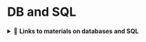 # DB and SQL


<details>
    <summary>🔗 <b>Links to materials on databases and SQL</b></summary>

📺 [**Миграции баз данных с Flyway и Liquibase | Spring Boot | Java** – YouTube](https://www.youtube.com/watch?v=6u93yNqUJ9o)

📄 [Example Changelogs: SQL Format](https://www.youtube.com/watch?v=6u93yNqUJ9o)

📄 [one to many/ many to many](https://habr.com/ru/articles/542328/)

📄 [one to many/ many to many](https://docs.spring.io/spring-data/relational/reference/jdbc/mapping.html)

📄 [one to many/ many to many](https://medium.com/@arijit83work/bidirectional-relationship-using-onetomany-manytoone-annotation-in-spring-boot-3b91980ca222)

📄 [Как устроен язык SQL и почему он так востребован](https://practicum.yandex.ru/blog/chto-takoe-sql/?)

📄[Как привести данные в форму: что такое нормализация и зачем она нужна](https://practicum.yandex.ru/blog/chto-takoe-normalizaciya-dannyh/)

📄 [Описание основных приемов нормализации базы данных](https://learn.microsoft.com/ru-ru/office/troubleshoot/access/database-normalization-description)

📄 [Cобеседование по Java. SQL](https://github.com/DEBAGanov/interview_questions/blob/main/C%D0%BE%D0%B1%D0%B5%D1%81%D0%B5%D0%B4%D0%BE%D0%B2%D0%B0%D0%BD%D0%B8%D0%B5%20%D0%BF%D0%BE%20Java.%20SQL.md#%D1%87%D1%82%D0%BE-%D1%82%D0%B0%D0%BA%D0%BE%D0%B5-sql)

📄 [Cобеседование по Java. Database](https://github.com/DEBAGanov/interview_questions/blob/main/C%D0%BE%D0%B1%D0%B5%D1%81%D0%B5%D0%B4%D0%BE%D0%B2%D0%B0%D0%BD%D0%B8%D0%B5%20%D0%BF%D0%BE%20Java.%20Database.md)

📄 [**SQL Tutorial**](https://www.w3schools.com/sql/default.asp)

📺 [**Разработка базы данных интернет-магазина** – YouTube](https://www.youtube.com/watch?v=s3f_q_cbIPo)

📄 [[Liquibase + Spring Boot ➡ Настройка и написание миграций](https://www.youtube.com/watch?v=prLt2LHbA8o&t=722s) 

📄 [Диаграми-концептуальгий-логический-физический уровни](https://app.diagrams.net/)

📄 [Базы данных за 42 минуты. Теория](https://www.youtube.com/watch?v=YdCGGBUCoDQ&list=PLVdcV6tHcaCHgVLbK7AW3KHavs88CP2w2)

📄 [Liquibase + Spring Boot ➡ Настройка и написание миграций](https://www.youtube.com/watch?v=prLt2LHbA8o&t=722s)

📄 [Каскадність](https://www.baeldung.com/jpa-cascade-types)

📄 [Каскадність1](https://javarush.com/quests/lectures/questhibernate.level13.lecture05)

📺 [**Нормалізація баз данних (запитують на співбесідах)** – YouTube](https://youtu.be/0kq99Y8m0gw?si=I8Qye_mV94iBHeSL)

📺 [**Урок 14 - JPA CRUD Подключение Java app к БД (JPA & Hibernate)** – YouTube](https://www.youtube.com/watch?v=IqWg4TEguRw&list=PLqj7-hRTFl_pNVKzrwDDPdv7rZkKQ05jy&index=15)



</details>




